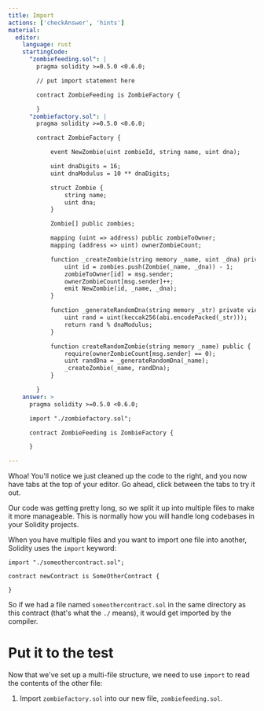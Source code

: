 ```yaml
---
title: Import
actions: ['checkAnswer', 'hints']
material:
  editor:
    language: rust
    startingCode:
      "zombiefeeding.sol": |
        pragma solidity >=0.5.0 <0.6.0;

        // put import statement here

        contract ZombieFeeding is ZombieFactory {

        }
      "zombiefactory.sol": |
        pragma solidity >=0.5.0 <0.6.0;

        contract ZombieFactory {

            event NewZombie(uint zombieId, string name, uint dna);

            uint dnaDigits = 16;
            uint dnaModulus = 10 ** dnaDigits;

            struct Zombie {
                string name;
                uint dna;
            }

            Zombie[] public zombies;

            mapping (uint => address) public zombieToOwner;
            mapping (address => uint) ownerZombieCount;

            function _createZombie(string memory _name, uint _dna) private {
                uint id = zombies.push(Zombie(_name, _dna)) - 1;
                zombieToOwner[id] = msg.sender;
                ownerZombieCount[msg.sender]++;
                emit NewZombie(id, _name, _dna);
            }

            function _generateRandomDna(string memory _str) private view returns (uint) {
                uint rand = uint(keccak256(abi.encodePacked(_str)));
                return rand % dnaModulus;
            }

            function createRandomZombie(string memory _name) public {
                require(ownerZombieCount[msg.sender] == 0);
                uint randDna = _generateRandomDna(_name);
                _createZombie(_name, randDna);
            }

        }
    answer: >
      pragma solidity >=0.5.0 <0.6.0;

      import "./zombiefactory.sol";

      contract ZombieFeeding is ZombieFactory {

      }

---
```


Whoa! You'll notice we just cleaned up the code to the right, and you now have tabs at the top of your editor. Go ahead, click between the tabs to try it out.

Our code was getting pretty long, so we split it up into multiple files to make it more manageable. This is normally how you will handle long codebases in your Solidity projects.

When you have multiple files and you want to import one file into another, Solidity uses the `import` keyword:

```
import "./someothercontract.sol";

contract newContract is SomeOtherContract {

}
```

So if we had a file named `someothercontract.sol` in the same directory as this contract (that's what the `./` means), it would get imported by the compiler.

# Put it to the test

Now that we've set up a multi-file structure, we need to use `import` to read the contents of the other file:

1. Import `zombiefactory.sol` into our new file, `zombiefeeding.sol`. 
